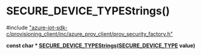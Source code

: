 # SECURE_DEVICE_TYPEStrings()

\#include ["azure-iot-sdk-c/provisioning_client/inc/azure_prov_client/prov_security_factory.h"](../iot-c-ref-prov-security-factory-h.md)  

**const char * [SECURE_DEVICE_TYPEStrings](#prov__security__factory_8h_1a38a7d29e9a443b033aa1e5c8d9910bf4)([SECURE_DEVICE_TYPE](#prov__security__factory_8h_1ac9a874828d8329a97691c34f2e8ffded) value)**

